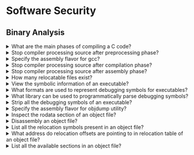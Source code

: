 # Software Security

## Binary Analysis

<details>
<summary>What are the main phases of compiling a C code?</summary>

> 1. Preprocessing
> 2. Compilation
> 3. Assembly
> 4. Linking
>
> ---
> **Resources**
> - Practical Binary Analysis - Chapter 1

> **References**
> ---
</details>

<details>
<summary>Stop compiler processing source after preprocessing phase?</summary>

> **Description**
>
> ```c
> #include <stdio.h>
>
> int main()
> {
>     fprintf(stdout, "Preprocessing\n");
> }
> ``````
>
> For gcc, this can be done sing the following command:
>
> ```sh
> gcc -E -P -o main.cc main.c
> ``````
>
> Where `-E` tells gcc to stop after preprocessing and `-P` causes the compiler
> to omit debugging information so that the output is a bit cleaner.
>
> ---
> **Resources**
> - Practical Binary Analysis - Chapter 1
> ---
> **References**
> ---
</details>

<details>
<summary>Specify the assembly flavor for gcc?</summary>

> ```sh
> gcc -masm intel
> gcc -masm att
> ``````
> ---
> **Resources**
> - Practical Binary Analysis - Chapter 1
> ---
> **References**
> ---
</details>

<details>
<summary>Stop compiler processing source after compilation phase?</summary>

> ```sh
> gcc -g -O0 -S -masm=intel -o main.s main.c
> ``````
>
> ---
> **Resources**
> - Practical Binary Analysis - Chapter 1
> ---
> **References**
> ---
</details>

<details>
<summary>Stop compiler processing source after assembly phase?</summary>

> ```cpp
> gcc -g -O0 -c -o main.o main.c
> file main.o
> ``````
>
> ---
> **Resources**
> - Practical Binary Analysis - Chapter 1
> ---
> **References**
> ---
</details>

<details>
<summary>How many relocatable files exist?</summary>

> **Description**
>
> There are position-independent (relocatable) object files which can be
> combined to form a complete binary executable. On the other hand there are
> position-independent (relocatable) executables, which you can call them apart
> from ordinary shared libraries because they have an entry point address.
> ---
> **Resources**
> - Practical Binary Analysis - Chapter 1
> ---
> **References**
> ---
</details>

<details>
<summary>View the symbolic information of an executable?</summary>

> **Description**
>
> ```sh
> readelf --syms a.out
> ``````
>
> ---
> **Resources**
> - Practical Binary Analysis - Chapter 1
> ---
> **References**
> ---
</details>

<details>
<summary>What formats are used to represent debugging symbols for executables?</summary>

> **Description**
>
> For ELF binaries, debugging symbols are typically generated in the DWARF
> format, while PE binaries usually use the proprietary PDB format. DWARF
> information is usually embedded within the binary, while PDB comes in the
> form of a separate symbol file.
>
> ---
> **Resources**
> - Practical Binary Analysis - Chapter 1
> ---
> **References**
> ---
</details>

<details>
<summary>What library can be used to programmatically parse debugging symbols?</summary>

> `libbfd` & `libdwarf`.
>
> ---
> **Resources**
> - Practical Binary Analysis - Chapter 1
> ---
> **References**
> ---
</details>

<details>
<summary>Strip all the debugging symbols of an executable?</summary>

> ```sh
> strip --strip-all a.out
> readelf --syms a.out
> ``````
>
> ---
> **Resources**
> - Practical Binary Analysis - Chapter 1
> ---
> **References**
> ---
</details>

<details>
<summary>Specify the assembly flavor for objdump utility?</summary>

> **Description**
>
> ```sh
> objdump -M intel
> objdump -M att
> ``````
>
> ---
> **Resources**
> - Practical Binary Analysis - Chapter 1
> ---
> **References**
> ---
</details>

<details>
<summary>Inspect the rodata section of an object file?</summary>

> The `.rodata` section contains all constants.
>
> ```sh
> objdump -sj .rodata example.o
> ``````
>
> ---
> **Resources**
> - Practical Binary Analysis - Chapter 1
>
> ---
> **References**
> ---
</details>

<details>
<summary>Disassembly an object file?</summary>

> ```sh
> objdump -M intel -d example.o
> ``````
>
> ---
> **Resources**
> - Practical Binary Analysis - Chapter 1
> ---
> **References**
> ---
</details>

<details>
<summary>List all the relocation symbols present in an object file?</summary>

> ```sh
> readelf --relocs example.o
> ``````
>
> ---
> **Resources**
> - Practical Binary Analysis - Chapter 1
>
> ---
> **References**
> ---
</details>

<details>
<summary>What address do relocation offsets are pointing to in relocation table of an object file?</summary>

> The leftmost column of each line in the `readelf --relocs` output is the
> offset in the object file where the resolved reference must be filled in. The
> offset equals to the offset of the instruction that needs to be fixed, plus
> 1. This is because you only want to overwrite the operand of the instruction,
> not the opcode of the instruction which happens to be only 1 byte. So to
> point to the instruction's operand, the relocation symbol needs to skip past
> the opcode byte.
>
> ```sh
> readelf --relocs example.o
> ``````
>
> ---
> **Resources**
> - Practical Binary Analysis - Chapter 1
> ---
> **References**
> ---
</details>

<details>
<summary>List all the available sections in an object file?</summary>

> ```sh
> readelf --sections example.o
> ``````
>
> ---
> **Resources**
> - Practical Binary Analysis - Chapter 1
> ---
> **References**
> ---
</details>

